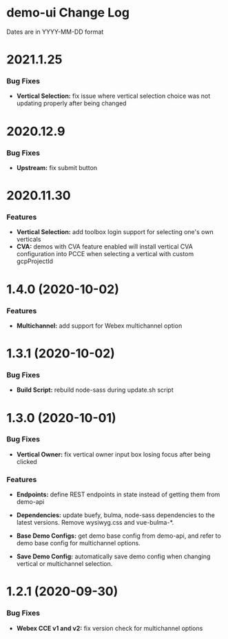 # demo-ui Change Log

Dates are in YYYY-MM-DD format


# 2021.1.25

### Bug Fixes

* **Vertical Selection:** fix issue where vertical selection choice was not
updating properly after being changed


# 2020.12.9

### Bug Fixes

* **Upstream:** fix submit button


# 2020.11.30

### Features

* **Vertical Selection:** add toolbox login support for selecting one's own
verticals
* **CVA:** demos with CVA feature enabled will install vertical CVA
configuration into PCCE when selecting a vertical with custom gcpProjectId


# 1.4.0 (2020-10-02)

### Features

* **Multichannel:** add support for Webex multichannel option


# 1.3.1 (2020-10-02)

### Bug Fixes

* **Build Script:** rebuild node-sass during update.sh script


# 1.3.0 (2020-10-01)

### Bug Fixes

* **Vertical Owner:** fix vertical owner input box losing focus after being
clicked


### Features

* **Endpoints:** define REST endpoints in state instead of getting them from
demo-api

* **Dependencies:** update buefy, bulma, node-sass dependencies to the latest
versions. Remove wysiwyg.css and vue-bulma-*.

* **Base Demo Configs:** get demo base config from demo-api, and refer to demo
base config for multichannel options.

* **Save Demo Config:** automatically save demo config when changing vertical or
multichannel selection.


# 1.2.1 (2020-09-30)

### Bug Fixes

* **Webex CCE v1 and v2:** fix version check for multichannel options
